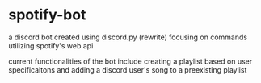 # spotify-bot
a discord bot created using discord.py (rewrite) focusing on commands utilizing spotify's web api

current functionalities of the bot include creating a playlist based on user specificaitons and adding a discord user's song to a preexisting playlist

